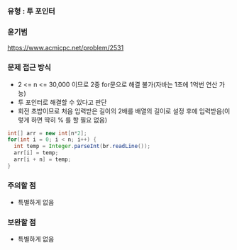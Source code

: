 ### 유형 : 투 포인터
### 윤기범
https://www.acmicpc.net/problem/2531

### 문제 접근 방식
  - 2 <= n <= 30,000 이므로 2중 for문으로 해결 불가(자바는 1초에 1억번 연산 가능)
  - 투 포인터로 해결할 수 있다고 판단
  - 회전 초밥이므로 처음 입력받은 길이의 2배를 배열의 길이로 설정 후에 입력받음(이렇게 하면 딱히 % 를 할 필요 없음)
```java
int[] arr = new int[n*2];
for(int i = 0; i < n; i++) {
  int temp = Integer.parseInt(br.readLine());
  arr[i] = temp;
  arr[i + n] = temp;
}
```

### 주의할 점
  - 특별하게 없음

### 보완할 점
  - 특별하게 없음
